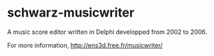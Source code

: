 # schwarz-musicwriter
A music score editor written in Delphi developped from 2002 to 2006.

For more information, http://ens3d.free.fr/musicwriter/

